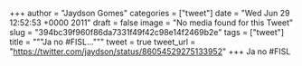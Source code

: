 
+++
author = "Jaydson Gomes"
categories = ["tweet"]
date = "Wed Jun 29 12:52:53 +0000 2011"
draft = false
image = "No media found for this Tweet"
slug = "394bc39f960f86da7331f49f42c98e14f2469b2e"
tags = ["tweet"]
title = """Ja no #FISL..."""
tweet = true
tweet_url = "https://twitter.com/jaydson/status/86054529275133952"
+++
Ja no #FISL
